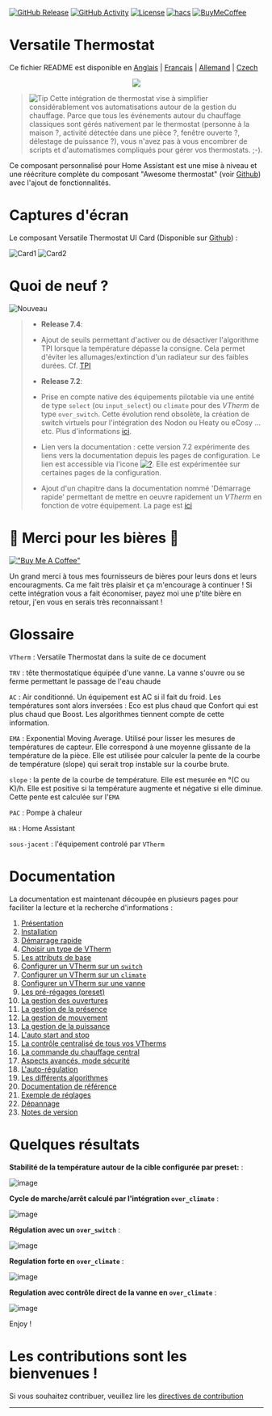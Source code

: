 [![GitHub Release][releases-shield]][releases]
[![GitHub Activity][commits-shield]][commits]
[![License][license-shield]](LICENSE)
[![hacs][hacs_badge]][hacs]
[![BuyMeCoffee][buymecoffeebadge]][buymecoffee]

# Versatile Thermostat

Ce fichier README est disponible en
[Anglais](README.md) | [Français](README-fr.md) | [Allemand](README-de.md) | [Czech](README-cs.md)

<p align="center">
<img src="https://github.com/jmcollin78/versatile_thermostat/blob/main/images/icon.png" />
</p>

> ![Tip](images/tips.png) Cette intégration de thermostat vise à simplifier considérablement vos automatisations autour de la gestion du chauffage. Parce que tous les événements autour du chauffage classiques sont gérés nativement par le thermostat (personne à la maison ?, activité détectée dans une pièce ?, fenêtre ouverte ?, délestage de puissance ?), vous n'avez pas à vous encombrer de scripts et d'automatismes compliqués pour gérer vos thermostats. ;-).

Ce composant personnalisé pour Home Assistant est une mise à niveau et une réécriture complète du composant "Awesome thermostat" (voir [Github](https://github.com/dadge/awesome_thermostat)) avec l'ajout de fonctionnalités.

# Captures d'écran

Le composant Versatile Thermostat UI Card (Disponible sur [Github](https://github.com/jmcollin78/versatile-thermostat-ui-card)) :

![Card1](https://github.com/jmcollin78/versatile-thermostat-ui-card/raw/master/assets/1.png) ![Card2](https://github.com/jmcollin78/versatile-thermostat-ui-card/raw/master/assets/7.png)

# Quoi de neuf ?
![Nouveau](images/new-icon.png)
> * **Release 7.4**:
>
> - Ajout de seuils permettant d'activer ou de désactiver l'algorithme TPI lorsque la température dépasse la consigne. Cela permet d'éviter les allumages/extinction d'un radiateur sur des faibles durées. Cf. [TPI](documentation/fr/algorithms.md#lalgorithme-tpi)
>
> * **Release 7.2**:
>
> - Prise en compte native des équipements pilotable via une entité de type `select` (ou `input_select`) ou `climate` pour des _VTherm_ de type `over_switch`. Cette évolution rend obsolète, la création de switch virtuels pour l'intégration des Nodon ou Heaty ou eCosy ... etc. Plus d'informations [ici](documentation/fr/over-switch.md#la-personnalisation-des-commandes).
>
> - Lien vers la documentation : cette version 7.2 expérimente des liens vers la documentation depuis les pages de configuration. Le lien est accessible via l'icone [![?](https://img.icons8.com/color/18/help.png)](https://github.com/jmcollin78/versatile_thermostat/blob/main/documentation/fr/over-switch.md#configuration). Elle est expérimentée sur certaines pages de la configuration.
>
> - Ajout d'un chapitre dans la documentation nommé 'Démarrage rapide' permettant de mettre en oeuvre rapidement un _VTherm_ en fonction de votre équipement. La page est [ici](documentation/quick-start.md)


# 🍻 Merci pour les bières 🍻
[!["Buy Me A Coffee"](https://www.buymeacoffee.com/assets/img/custom_images/orange_img.png)](https://www.buymeacoffee.com/jmcollin78)

Un grand merci à tous mes fournisseurs de bières pour leurs dons et leurs encouragments. Ca me fait très plaisir et ça m'encourage à continuer ! Si cette intégration vous a fait économiser, payez moi une p'tite bière en retour, j'en vous en serais très reconnaissant !

# Glossaire

  `VTherm` : Versatile Thermostat dans la suite de ce document

  `TRV` : tête thermostatique équipée d'une vanne. La vanne s'ouvre ou se ferme permettant le passage de l'eau chaude

  `AC` : Air conditionné. Un équipement est AC si il fait du froid. Les températures sont alors inversées : Eco est plus chaud que Confort qui est plus chaud que Boost. Les algorithmes tiennent compte de cette information.

  `EMA` : Exponential Moving Average. Utilisé pour lisser les mesures de températures de capteur. Elle correspond à une moyenne glissante de la température de la pièce. Elle est utilisée pour calculer la pente de la courbe de température (slope) qui serait trop instable sur la courbe brute.

  `slope` : la pente de la courbe de température. Elle est mesurée en °(C ou K)/h. Elle est positive si la température augmente et négative si elle diminue. Cette pente est calculée sur l'`EMA`

  `PAC` : Pompe à chaleur

  `HA` : Home Assistant

  `sous-jacent` : l'équipement controlé par `VTherm`


# Documentation

La documentation est maintenant découpée en plusieurs pages pour faciliter la lecture et la recherche d'informations :
1. [Présentation](documentation/fr/presentation.md)
2. [Installation](documentation/fr/installation.md)
3. [Démarrage rapide](documentation/fr/quick-start.md)
4. [Choisir un type de VTherm](documentation/fr/creation.md)
5. [Les attributs de base](documentation/fr/base-attributes.md)
6. [Configurer un VTherm sur un `switch`](documentation/fr/over-switch.md)
7. [Configurer un VTherm sur un `climate`](documentation/fr/over-climate.md)
8. [Configurer un VTherm sur une vanne](documentation/fr/over-valve.md)
9. [Les pré-régages (preset)](documentation/fr/feature-presets.md)
10. [La gestion des ouvertures](documentation/fr/feature-window.md)
11. [La gestion de la présence](documentation/fr/feature-presence.md)
12. [La gestion de mouvement](documentation/fr/feature-motion.md)
13. [La gestion de la puissance](documentation/fr/feature-power.md)
14. [L'auto start and stop](documentation/fr/feature-auto-start-stop.md)
15. [La contrôle centralisé de tous vos VTherms](documentation/fr/feature-central-mode.md)
16. [La commande du chauffage central](documentation/fr/feature-central-boiler.md)
17. [Aspects avancés, mode sécurité](documentation/fr/feature-advanced.md)
18. [L'auto-régulation](documentation/fr/self-regulation.md)
19. [Les différents algorithmes](documentation/fr/algorithms.md)
20. [Documentation de référence](documentation/fr/reference.md)
21. [Exemple de réglages](documentation/fr/tuning-examples.md)
22. [Dépannage](documentation/fr/troubleshooting.md)
23. [Notes de version](documentation/fr/releases.md)

# Quelques résultats

**Stabilité de la température autour de la cible configurée par preset:** :

![image](documentation/fr/images/results-1.png)

**Cycle de marche/arrêt calculé par l'intégration `over_climate`** :

![image](documentation/fr/images/results-2.png)

**Régulation avec un `over_switch`** :

![image](documentation/fr/images/results-4.png)

**Regulation forte en `over_climate`** :

![image](documentation/fr/images/results-over-climate-1.png)

**Regulation avec contrôle direct de la vanne en `over_climate`** :

![image](documentation/fr/images/results-over-climate-2.png)


Enjoy !

# Les contributions sont les bienvenues !

Si vous souhaitez contribuer, veuillez lire les [directives de contribution](CONTRIBUTING.md)

***

[versatile_thermostat]: https://github.com/jmcollin78/versatile_thermostat
[buymecoffee]: https://www.buymeacoffee.com/jmcollin78
[buymecoffeebadge]: https://img.shields.io/badge/Buy%20me%20a%20beer-%245-orange?style=for-the-badge&logo=buy-me-a-beer
[commits-shield]: https://img.shields.io/github/commit-activity/y/jmcollin78/versatile_thermostat.svg?style=for-the-badge
[commits]: https://github.com/jmcollin78/versatile_thermostat/commits/master
[hacs]: https://github.com/custom-components/hacs
[hacs_badge]: https://img.shields.io/badge/HACS-Custom-41BDF5.svg?style=for-the-badge
[forum-shield]: https://img.shields.io/badge/community-forum-brightgreen.svg?style=for-the-badge
[forum]: https://community.home-assistant.io/
[license-shield]: https://img.shields.io/github/license/jmcollin78/versatile_thermostat.svg?style=for-the-badge
[maintenance-shield]: https://img.shields.io/badge/maintainer-Joakim%20Sørensen%20%40ludeeus-blue.svg?style=for-the-badge
[releases-shield]: https://img.shields.io/github/release/jmcollin78/versatile_thermostat.svg?style=for-the-badge
[releases]: https://github.com/jmcollin78/versatile_thermostat/releases
